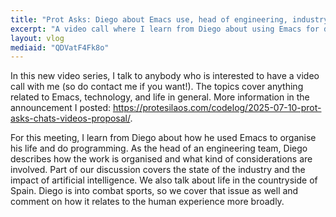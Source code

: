 ```yaml
---
title: "Prot Asks: Diego about Emacs use, head of engineering, industry's state, and combat sports"
excerpt: "A video call where I learn from Diego about using Emacs for development, heading an engineering team, how the industry is now, and combat sports."
layout: vlog
mediaid: "QDVatF4Fk8o"
---
```


In this new video series, I talk to anybody who is interested to have
a video call with me (so do contact me if you want!). The topics cover
anything related to Emacs, technology, and life in general. More
information in the announcement I posted:
<https://protesilaos.com/codelog/2025-07-10-prot-asks-chats-videos-proposal/>.

For this meeting, I learn from Diego about how he used Emacs to
organise his life and do programming. As the head of an engineering
team, Diego describes how the work is organised and what kind of
considerations are involved. Part of our discussion covers the state
of the industry and the impact of artificial intelligence. We also
talk about life in the countryside of Spain. Diego is into combat
sports, so we cover that issue as well and comment on how it relates
to the human experience more broadly.
